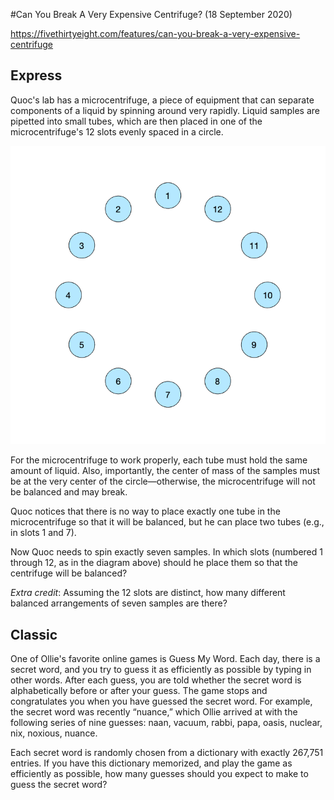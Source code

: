 #Can You Break A Very Expensive Centrifuge? (18 September 2020)

https://fivethirtyeight.com/features/can-you-break-a-very-expensive-centrifuge

## Express

Quoc's lab has a microcentrifuge, a piece of equipment that can separate components of a liquid by spinning around very rapidly.
Liquid samples are pipetted into small tubes, which are then placed in one of the microcentrifuge's 12 slots evenly spaced in a circle.

![centrifuge](https://github.com/kennethaw88/Riddler/blob/master/2020-09-18/centrifuge.gif)

For the microcentrifuge to work properly, each tube must hold the same amount of liquid.
Also, importantly, the center of mass of the samples must be at the very center of the circle—otherwise, the microcentrifuge will not be balanced and may break.

Quoc notices that there is no way to place exactly one tube in the microcentrifuge so that it will be balanced, but he can place two tubes (e.g., in slots 1 and 7).

Now Quoc needs to spin exactly seven samples.
In which slots (numbered 1 through 12, as in the diagram above) should he place them so that the centrifuge will be balanced?

*Extra credit*: Assuming the 12 slots are distinct, how many different balanced arrangements of seven samples are there?

## Classic

One of Ollie's favorite online games is Guess My Word.
Each day, there is a secret word, and you try to guess it as efficiently as possible by typing in other words.
After each guess, you are told whether the secret word is alphabetically before or after your guess.
The game stops and congratulates you when you have guessed the secret word.
For example, the secret word was recently “nuance,” which Ollie arrived at with the following series of nine guesses: naan, vacuum, rabbi, papa, oasis, nuclear, nix, noxious, nuance.

Each secret word is randomly chosen from a dictionary with exactly 267,751 entries.
If you have this dictionary memorized, and play the game as efficiently as possible, how many guesses should you expect to make to guess the secret word?

